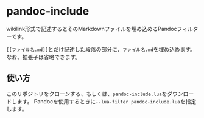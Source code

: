 # pandoc-include

wikilink形式で記述するとそのMarkdownファイルを埋め込めるPandocフィルターです。

`[[ファイル名.md]]`とだけ記述した段落の部分に、`ファイル名.md`を埋め込めます。
なお、拡張子は省略できます。

## 使い方

このリポジトリをクローンする、もしくは、`pandoc-include.lua`をダウンロードします。
Pandocを使用するときに`--lua-filter pandoc-include.lua`を指定します。